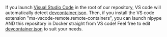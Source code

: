 If you launch [Visual Studio Code](https://code.visualstudio.com/) in the root of our repository, VS code will automatically detect [devcontainer.json](devcontainer.json). Then, if you install the VS code extension "ms-vscode-remote.remote-containers", you can launch nipype AND this repository in Docker straight from VS code! Feel free to edit [devcontainer.json](devcontainer.json) to suit your needs.
